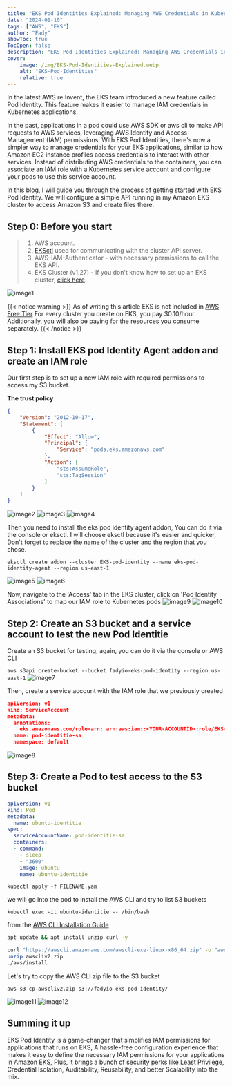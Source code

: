 ```yaml
---
title: "EKS Pod Identities Explained: Managing AWS Credentials in Kubernetes Pods"
date: "2024-01-10"
tags: ["AWS", "EKS"]
author: "Fady"
showToc: true
TocOpen: false
description: "EKS Pod Identities Explained: Managing AWS Credentials in Kubernetes Pods."
cover:
    image: /img/EKS-Pod-Identities-Explained.webp
    alt: "EKS-Pod-Identities"
    relative: true
---
```


In the latest AWS re:Invent, the EKS team introduced a new feature called Pod Identity. This feature makes it easier to manage IAM credentials in Kubernetes applications.

In the past, applications in a pod could use AWS SDK or aws cli to make API requests to AWS services, leveraging AWS Identity and Access Management (IAM) permissions. With EKS Pod Identities, there's now a simpler way to manage credentials for your EKS applications, similar to how Amazon EC2 instance profiles access credentials to interact with other services. Instead of distributing AWS credentials to the containers, you can associate an IAM role with a Kubernetes service account and configure your pods to use this service account.

In this blog, I will guide you through the process of getting started with EKS Pod Identity. We will configure a simple API running in my Amazon EKS cluster to access Amazon S3 and create files there.

## Step 0: Before you start
> 1. AWS account.
> 2. [EKSctl](https://eksctl.io/) used for communicating with the cluster API server.
> 3. AWS-IAM-Authenticator – with necessary permissions to call the EKS API.
> 4. EKS Cluster (v1.27) - If you don't know how to set up an EKS cluster, [click here](https://docs.aws.amazon.com/eks/latest/userguide/getting-started.html).

![image1](images/image1.webp)

{{< notice warning >}}
As of writing this article EKS is not included in [AWS Free Tier](https://aws.amazon.com/free/?all-free-tier) For every cluster you create on EKS, you pay $0.10/hour. Additionally, you will also be paying for the resources you consume separately.
{{< /notice >}}

## Step 1: Install EKS pod Identity Agent addon and create an IAM role

Our first step is to set up a new IAM role with required permissions to access my S3 bucket.

**The trust policy**

```json
{
    "Version": "2012-10-17",
    "Statement": [
        {
            "Effect": "Allow",
            "Principal": {
                "Service": "pods.eks.amazonaws.com"
            },
            "Action": [
                "sts:AssumeRole",
                "sts:TagSession"
            ]
        }
    ]
}
```
![image2](images/image2.webp)
![image3](images/image3.webp)
![image4](images/image4.webp)

Then you need to install the eks pod identity agent addon, You can do it via the console or eksctl. I will choose eksctl because it's easier and quicker, Don't forget to replace the name of the cluster and the region that you chose.

`eksctl create addon --cluster EKS-pod-identity --name eks-pod-identity-agent --region us-east-1`

![image5](images/image5.webp)
![image6](images/image6.webp)

Now, navigate to the 'Access' tab in the EKS cluster, click on 'Pod Identity Associations' to map our IAM role to Kubernetes pods
![image9](images/image9.webp)
![image10](images/image10.webp)

## Step 2: Create an S3 bucket and a service account to test the new Pod Identitie

Create an S3 bucket for testing, again, you can do it via the console or AWS CLI

`aws s3api create-bucket --bucket fadyio-eks-pod-identity --region us-east-1`
![image7](images/image7.webp)

Then, create a service account with the IAM role that we previously created

```json
apiVersion: v1
kind: ServiceAccount
metadata:
  annotations:
    eks.amazonaws.com/role-arn: arn:aws:iam::<YOUR-ACCOUNTID>:role/EKS-Pod-Identitie
  name: pod-identitie-sa
  namespace: default
```

![image8](images/image8.webp)

## Step 3: Create a Pod to test access to the S3 bucket

```yaml
apiVersion: v1
kind: Pod
metadata:
  name: ubuntu-identitie
spec:
  serviceAccountName: pod-identitie-sa
  containers:
  - command:
    - sleep
    - "3600"
    image: ubuntu
    name: ubuntu-identitie
```
`kubectl apply -f FILENAME.yam`

we will go into the pod to install the AWS CLI and try to list S3 buckets

`kubectl exec -it ubuntu-identitie -- /bin/bash`

from the [AWS CLI Installation Guide](https://docs.aws.amazon.com/cli/latest/userguide/getting-started-install.html)


```bash
apt update && apt install unzip curl -y

curl "https://awscli.amazonaws.com/awscli-exe-linux-x86_64.zip" -o "awscliv2.zip"
unzip awscliv2.zip
./aws/install
```
Let's try to copy the AWS CLI zip file to the S3 bucket

`aws s3 cp awscliv2.zip s3://fadyio-eks-pod-identity/`

![image11](images/image11.webp)
![image12](images/image12.webp)

## Summing it up
EKS Pod Identity is a game-changer that simplifies IAM permissions for applications that runs on EKS, A hassle-free configuration experience that makes it easy to define the necessary IAM permissions for your applications in Amazon EKS, Plus, it brings a bunch of security perks like Least Privilege, Credential Isolation, Auditability, Reusability, and better Scalability into the mix.
